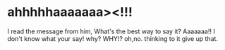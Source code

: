 # ahhhhhaaaaaaa><!!!
I read the message from him, What's the best way to say it?
Aaaaaaa!! I don't know what your say! why? WHY!? oh,no. thinking to it give up that.